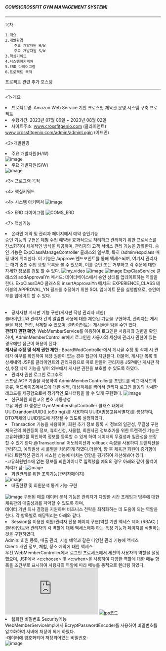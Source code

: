 ##### COMS(CROSSFIT GYM MANAGEMENT SYSTEM)
-----------------------------------------------------------------------------------------------------------------
목차	


	1.개요
	2.개발환경 
 		주요 개발자원 H/W
   		주요 개발자원 S/W	
	3.핵심키워드
	4.시스템아키텍쳐
	5.ERD 다이어그램
	6.프로젝트 목적
  프로젝트 관련 추가 포스팅
 
-----------------------------------------------------------------------------------------------------------------

<1>개요
	<li>프로젝트명: Amazon Web Service 기반 크로스핏 체육관 운영 시스템 구축 프로젝트</li>
	<li>수행기간: 2023년 07월 06일 ~ 2023년 08월 02일</li>
 	<li> 사이트주소: www.crossfitgenio.com (클라이언트)
   			www.crossfitgenio.com/admin/adminLogin (어드민)

 
<2>개발환경     
       <li>주요 개발자원(H/W)</li>
       ![image](https://github.com/sophiayeji/coms/assets/125880712/5b1b3dff-3a6e-4906-9e36-e26ede5342f3)
	<li>주요 개발자원(S/W)</li>
       ![image](https://github.com/sophiayeji/coms/assets/125880712/94817871-b755-457f-b2f3-b18be581c0bc)
       
<3> 프로그램 목적
     

<4> 핵심키워드

<4> 시스템 아키텍쳐
![image](https://github.com/sophiayeji/coms/assets/125880712/34423fcf-ab7f-4f30-993c-7e4a42994961)

<5> ERD 다이어그램
![COMS_ERD](https://github.com/sophiayeji/coms/assets/125880712/b6da1d40-0d37-4d39-af99-399129bb0b44)


<7> 핵심기능  
	<li>온라인 예약 및 관리자 페이지에서 예약 승인기능</li>
            승인 기능의 구현은 체험 수업 예약을 효과적으로 처리하고 관리하기 위한 프로세스를 간소화하여 체계적인 방식을 제공하며, 관리자의 고객 서비스 관리 기능을 강화한다.
	    승인 기능은 ExpClassManageController 클래스의 일부로, 특히 /admin/expclass 매핑 내에 위치한다. 이 기능은 /approve 엔드포인트를 통해 액세스되며, 
            여기서 관리자는 대기 중인 수업 요청 목록을 볼 수 있으며, 이를 승인 또는 거부하고 각 주문에 대한 자세한 정보를 검토 할 수 있다.
	    ![my_video](https://github.com/sophiayeji/coms/assets/125880712/c565605b-902f-41c6-85e8-51186e946ef9)
	    ![image](https://github.com/sophiayeji/coms/assets/125880712/bf4d5bcc-8f69-4a25-b577-0d5037b64922)
            ![image](https://github.com/sophiayeji/coms/assets/125880712/238aed18-faa1-4fd2-bf22-21069d854d9b)
            ExpClasService 클래스의 addApprovalYn 메서드: 데이터베이스에서 승인 상태를 업데이트하는 역할을 한다.
	    ExpClassDAO 클래스의 insertApprovalYn 메서드: EXPERIENCE_CLASS 테이블의 APPROVAL_YN 필드를 수정하기 위한 SQL 업데이트 문을 실행함으로, 승인여부를 업데이트 할 수 있다.<br><br>         
      <li>공지사항 게시판 기능 구현(게시판 작성 관리자 제한)</li>
        클라이언트와 관리자 간의 알림판 사용에 대한 제한된 기능을 구현하여, 관리자는 게시글을 작성, 편집, 삭제할 수 있으며, 클라이언트는 게시글을 읽을 수만 있다.<br>
         **관리자 권한 확인**: WebMemberService를 이용하여 로그인한 사용자의 권한을 확인하며, AdminMemberController에서 로그인한 사용자의 세션에 관리자 권한이 있는 경우에만 
	                      접근이 허용이 된다.<br>
         **게시글 수정 및 삭제 권한 제한** : BoardWodController에서 게시글 수정 및 삭제 시 관리자 여부를 확인하여 해당 권한이 없는 경우 접근이 차단된다.
                                          더불어, 게시판 목록 및 상세내역 JSP를 클라이언트와 관리자용으로 따로 만들어 관리자용 JSP에만 게시판 작성,수정,삭제 기능을
                                          넣어 외부에서 게시판 권한을 보호할 수 있도록 하였다.
	<li>관리자 권한 로그인 로그추적</li>
       스프링 AOP 기술을 사용하여 AdminMemberController를 포인트를 찍고 매서드의 종류, 어드바이즈메서드에 대한 설명, 대상객체를 찍어서 관리자 로그인 활동의 상세한 레코드를 제공함으로써 
       정기적인 모니터링을 할 수 있게 구현했다.
       ![image](https://github.com/sophiayeji/coms/assets/125880712/3bd61046-2edb-49db-b1e5-2f1d18912cc6.gif)
       <li>신규회원 회원고유 번호 자동생성</li>
       고유 회원 ID 생성은 GymMembershipController 클래스 내에서 UUID.randomUUID().toString()를 사용하여 
       UUID(범용고유식별자)를 생성하여, DTO객체의 UUID필드에 저장될 수 있도록 설정하였다.
 	<li>Transaction 기능을 사용하여, 회원 추가 정보 등록 시 정보의 일관성, 무결성 구현</li>
       체욱관의 회원등록 정보, 휴회신청, 사물함, 회원사진 정보추가를 위한 트랜잭션 기능은 고유회원ID를 확인하여 정보를 등록할 수 있게 하여 
       데이터의 무결성과 일관성을 보장할 수 있게 한다.@Transactional 어노테이션과 rollback 속성을 사용하여 트랜잭션을 관리하고, 
       예외발생 시 롤밸을 처리하게 하였다.더불어, 향 후 체육관 회원이 증가함에 따라 트랜잭션 관리가 시스템 성능에 미치는 영향을 평가하여
       개선해봐야 겠다.<br>
       -고유회원번호에 없는 정보를 회원아이디로 입력했을 예외의 경우 아래와 같이 롤백이 처리가 됨-
      ![image](https://github.com/sophiayeji/coms/assets/125880712/16199022-87bc-4fc5-af79-f666099cb333)
      <li>회원관리를 위한 조회기능(관리자페이지)</li>
      ![image](https://github.com/sophiayeji/coms/assets/125880712/cb12d201-7efd-480c-80ef-12b1b3e0a315)
      <li>매출현황 및 회원분석 통계 기능 구현 </li>      
	![image](https://github.com/sophiayeji/coms/assets/125880712/dcadc249-eba2-4ec1-b9f9-c086acecdec7)
	구현된 매출 데이터 분석 기능은 관리자가 다양한 시간 프레임과 범주에 대한 체육관의 매출성과를 파악할 수 있도록 하며,  
	데이터 기반 의사 결정을 지원하며 비즈니스 전략을 최적화하는 데 도움이 되는 역할을 한다. 각 항목별로 해당쿼리는 아래와 같다.
       <li>Session을 이용한 회원/관리자 전용 페이지 구현(역할 기반 액세스 제어 (RBAC) )</li>
        클라이언트와 관리자의 각 역할에 대해 액세스해야 하는 특정 기능과 페이지를 식별하는 것을 구현하였다.<br>
		Admin: 회원 등록, 매출 관리, 시설 예약과 같은 다양한 관리 기능에 액세스<br>
		Client: 개인 정보, 체험, 장소 예약에 대한 액세스<br>
 	우선 WebMemberController에서 로그인 프로세스에서 세션의 사용자의 역할을 설정했으며, JSP에서 <c:choose> 및 <c:when>을 사용하여 
	다양한 역할에 대한 메뉴 항목을 조건부로 표시하여 사용자의 역할에 따라 메뉴를 동적으로 렌더링 하였다. 
 	![Controller 코드](https://github.com/sophiayeji/coms/blob/master/src/main/java/com/application/coms/webmember/controller/WebMemberController.java)
	![jps코드](https://github.com/sophiayeji/coms/blob/master/src/main/webapp/WEB-INF/views/common/layout/header.jsp)     	
       <li>웹회원 비밀번호 Security기능</li>
       WebMemberServiceImpl에서 BcryptPasswordEncoder를 사용하여 비밀번호를 암호화하여 서버에 저장이 되게 하였다.<br>
       -데이터에 암호화되어 저장되어있는 비밀번호-<br>
       ![image](https://github.com/sophiayeji/coms/assets/125880712/51fa5d3d-e8e3-4584-8f53-06ee1e66c16c)

	



	
      
       


					  

 

   
